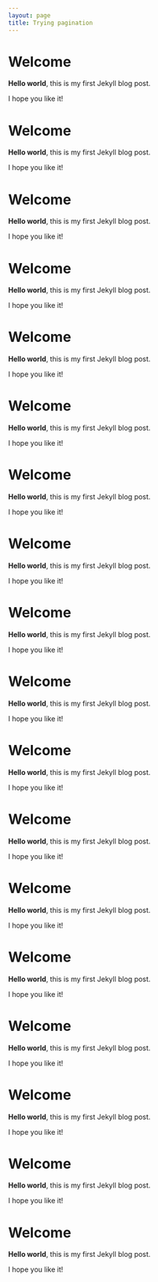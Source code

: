 ```yaml
---
layout: page
title: Trying pagination
---
```


# Welcome

**Hello world**, this is my first Jekyll blog post.

I hope you like it!

# Welcome

**Hello world**, this is my first Jekyll blog post.

I hope you like it!

# Welcome

**Hello world**, this is my first Jekyll blog post.

I hope you like it!

# Welcome

**Hello world**, this is my first Jekyll blog post.

I hope you like it!

# Welcome

**Hello world**, this is my first Jekyll blog post.

I hope you like it!

# Welcome

**Hello world**, this is my first Jekyll blog post.

I hope you like it!

# Welcome

**Hello world**, this is my first Jekyll blog post.

I hope you like it!

# Welcome

**Hello world**, this is my first Jekyll blog post.

I hope you like it!

# Welcome

**Hello world**, this is my first Jekyll blog post.

I hope you like it!

# Welcome

**Hello world**, this is my first Jekyll blog post.

I hope you like it!

# Welcome

**Hello world**, this is my first Jekyll blog post.

I hope you like it!

# Welcome

**Hello world**, this is my first Jekyll blog post.

I hope you like it!

# Welcome

**Hello world**, this is my first Jekyll blog post.

I hope you like it!

# Welcome

**Hello world**, this is my first Jekyll blog post.

I hope you like it!

# Welcome

**Hello world**, this is my first Jekyll blog post.

I hope you like it!

# Welcome

**Hello world**, this is my first Jekyll blog post.

I hope you like it!

# Welcome

**Hello world**, this is my first Jekyll blog post.

I hope you like it!

# Welcome

**Hello world**, this is my first Jekyll blog post.

I hope you like it!